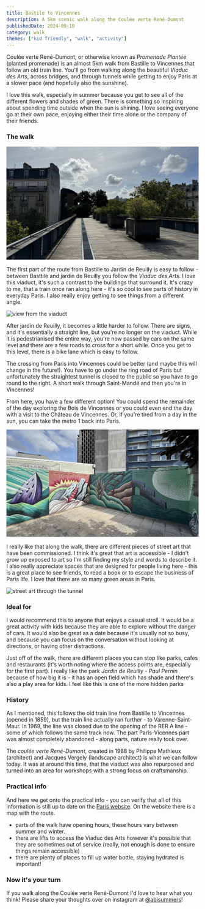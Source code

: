 ```yaml
---
title: Bastile to Vincennes
description: A 5km scenic walk along the Coulée verte René-Dumont
publishedDate: 2024-09-10
category: walk
themes: ["kid friendly", "walk", "activity"]
---
```


Coulée verte René-Dumont, or otherwise known as _Promenade Plantée_ (planted promenade) is an almost 5km walk from Bastille to Vincennes that follow an old train line. You'll go from walking along the beautiful _Viaduc des Arts_, across bridges, and through tunnels while getting to enjoy Paris at a slower pace (and hopefully also the sunshine).

I love this walk, especially in summer because you get to see all of the different flowers and shades of green. There is something so inspiring about spending time outside when the sun is shining. I love seeing everyone go at their own pace, enjoying either their time alone or the company of their friends.

### The walk

![view of the walk over the viaduct](./images/bastille-vincennes-viaduct.jpeg)

The first part of the route from Bastille to Jardin de Reuilly is easy to follow - between Basttile and jardin de Reuilly you follow the _Viaduc des Arts_. I love this viaduct, it's such a contrast to the buildings that surround it. It's crazy to me, that a train once ran along here - it's so cool to see parts of history in everyday Paris. I also really enjoy getting to see things from a different angle.

![view from the viaduct](./images/bastille-vincennes-street-view.jpeg)

After jardin de Reuilly, it becomes a little harder to follow. There are signs, and it's essentially a straight line, but you're no longer on the viaduct. While it is pedestrianised the entire way, you're now passed by cars on the same level and there are a few roads to cross for a short while. Once you get to this level, there is a bike lane which is easy to follow.

The crossing from Paris into Vincennes could be better (and maybe this will change in the future!). You have to go under the ring road of Paris but unfortunately the straightest tunnel is closed to the public so you have to go round to the right. A short walk through Saint-Mandé and then you're in Vincennes!

From here, you have a few different option! You could spend the remainder of the day exploring the Bois de Vincennes or you could even end the day with a visit to the Château de Vincennes. Or, if you're tired from a day in the sun, you can take the metro 1 back into Paris.

![street art from the Bastille entrance](./images/bastille-vincennes-street-art.jpeg)

I really like that along the walk, there are different pieces of street art that have been commissioned. I think it's great that art is accessible - I didn't grow up exposed to art so I'm still finding my style and words to describe it. I also really appreciate spaces that are designed for people living here - this is a great place to see friends, to read a book or to escape the business of Paris life. I love that there are so many green areas in Paris.

![street art through the tunnel](./images/bastille-vincennes-street-art-tiger.jpeg)

### Ideal for

I would recommend this to anyone that enjoys a casual stroll. It would be a great activity with kids because they are able to explore without the danger of cars. It would also be great as a date because it's usually not so busy, and because you can focus on the conversation without looking at directions, or having other distractions.

Just off of the walk, there are different places you can stop like parks, cafes and restaurants (it's worth noting where the access points are, especially for the first part). I really like the park _Jardin de Reuilly - Paul Pernin_ because of how big it is - it has an open field which has shade and there's also a play area for kids. I feel like this is one of the more hidden parks

### History

As I mentioned, this follows the old train line from Bastille to Vincennes (opened in 1859), but the train line actually ran further - to Varenne-Saint-Maur. In 1969, the line was closed due to the opening of the RER A line - some of which follows the same track now. The part Paris-Vicennes part was almost completely abandoned - along parts, nature really took over.

The _coulée verte René-Dumont_, created in 1988 by Philippe Mathieux (architect) and Jacques Vergely (landscape architect) is what we can follow today. It was at around this time, that the viaduct was also repurposed and turned into an area for workshops with a strong focus on craftsmanship.

### Practical info

And here we get onto the practical info - you can verify that all of this information is still up to date on the [Paris website](https://www.paris.fr/pages/de-bastille-a-vincennes-par-la-coulee-verte-4932). On the website there is a map with the route.

- parts of the walk have opening hours, these hours vary between summer and winter.
- there are lifts to access the Viaduc des Arts however it's possible that they are sometimes out of service (really, not enough is done to ensure things remain accessible)
- there are plenty of places to fill up water bottle, staying hydrated is important!

### Now it's your turn

If you walk along the Coulée verte René-Dumont I'd love to hear what you think! Please share your thoughts over on instagram at [@abisummers](https://www.instagram.com/abisummers/)!
